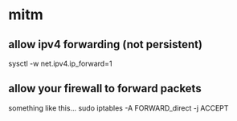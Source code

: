 # mitm

## allow ipv4 forwarding (not persistent)
sysctl -w net.ipv4.ip_forward=1

## allow your firewall to forward packets

something like this...
sudo iptables -A FORWARD_direct -j ACCEPT

